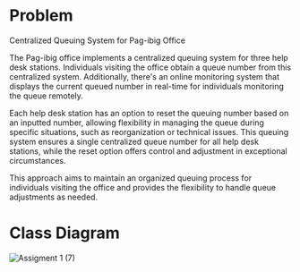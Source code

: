 # Problem
Centralized Queuing System for Pag-ibig Office

The Pag-ibig office implements a centralized queuing system for three help desk stations. Individuals visiting the office obtain a queue number from this centralized system. Additionally, there's an online monitoring system that displays the current queued number in real-time for individuals monitoring the queue remotely.

Each help desk station has an option to reset the queuing number based on an inputted number, allowing flexibility in managing the queue during specific situations, such as reorganization or technical issues. This queuing system ensures a single centralized queue number for all help desk stations, while the reset option offers control and adjustment in exceptional circumstances.

This approach aims to maintain an organized queuing process for individuals visiting the office and provides the flexibility to handle queue adjustments as needed.

# Class Diagram
![Assigment 1 (7)](https://github.com/CesarJuliusJimenez/singletonPattern/assets/116608904/4f597f27-c5ad-434d-9939-654c87579515)
